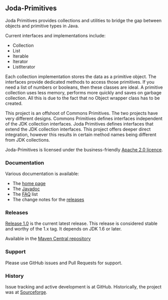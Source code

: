 Joda-Primitives
---------------

Joda Primitives provides collections and utilities to bridge the gap between objects and primitive types in Java.

Current interfaces and implementations include:

- Collection
- List
- Iterable
- Iterator
- ListIterator

Each collection implementation stores the data as a primitive object.
The interfaces provide dedicated methods to access those primitives.
If you need a list of numbers or booleans, then these classes are ideal.
A primitive collection uses less memory, performs more quickly and saves on garbage collection.
All this is due to the fact that no Object wrapper class has to be created.

This project is an offshoot of Commons Primitives.
The two projects have very different designs.
Commons Primitives defines interfaces independent of the JDK collection interfaces.
Joda Primitives defines interfaces that extend the JDK collection interfaces.
This project offers deeper direct integration, however this results in certain method
names being different from JDK collections.

Joda-Primitives is licensed under the business-friendly [Apache 2.0 licence](http://jodaorg.github.io/joda-primitives/license.html).


### Documentation
Various documentation is available:

* The [home page](http://jodaorg.github.io/joda-primitives/)
* The [Javadoc](http://jodaorg.github.io/joda-primitives/apidocs/index.html)
* The [FAQ](http://jodaorg.github.io/joda-primitives/faq.html) list
* The change notes for the [releases](http://jodaorg.github.io/joda-primitives/changes-report.html)


### Releases
[Release 1.0](http://sourceforge.net/projects/joda-primitives/files/joda-primitives/1.0/) is the current latest release.
This release is considered stable and worthy of the 1.x tag.
It depends on JDK 1.6 or later.

Available in the [Maven Central repository](http://search.maven.org/#artifactdetails|org.joda|joda-primitives|1.0|jar)


### Support
Please use GitHub issues and Pull Requests for support.


### History
Issue tracking and active development is at GitHub.
Historically, the project was at [Sourceforge](https://sourceforge.net/projects/joda-primitives/).
